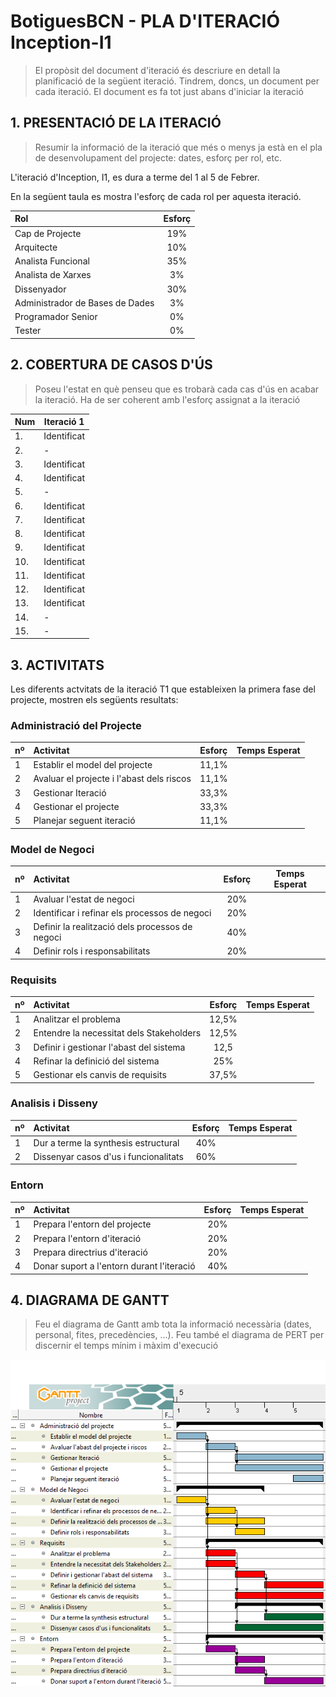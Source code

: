 
# BotiguesBCN - PLA D'ITERACIÓ Inception-I1 #

> El propòsit del document d'iteració és descriure en detall la planificació de la següent iteració. Tindrem, doncs, un document per cada iteració. El document es fa tot just abans d'iniciar la iteració

## 1. PRESENTACIÓ DE LA ITERACIÓ ##

> Resumir la informació de la iteració que més o menys ja està en el pla de desenvolupament del projecte: dates, esforç per rol, etc.

L'iteració d'Inception, I1, es dura a terme del 1 al 5 de Febrer.

En la següent taula es mostra l'esforç de cada rol per aquesta iteració.

|Rol|Esforç|
|:---|:---:|
|Cap de Projecte|19%|
|Arquitecte|10%|
|Analista Funcional|35%|
|Analista de Xarxes|3%|
|Dissenyador|30%|
|Administrador de Bases de Dades|3%|
|Programador Senior|0%|
|Tester|0%|

## 2. COBERTURA DE CASOS D'ÚS ##

> Poseu l'estat en què penseu que es trobarà cada cas d'ús en acabar la iteració. Ha de ser coherent amb l'esforç assignat a la iteració

|Num|Iteració 1|
|---|---|
|1.| Identificat|
|2.|-|
|3.|Identificat|
|4.|Identificat|
|5.|-|
|6.|Identificat|
|7.|Identificat|
|8.|Identificat|
|9.|Identificat|
|10.|Identificat|
|11.|Identificat|
|12.|Identificat|
|13.|Identificat|
|14.|-|
|15.|-|

## 3. ACTIVITATS ##


Les diferents actvitats de la iteració T1 que estableixen la primera fase del projecte, mostren els següents resultats:

### Administració del Projecte ###

nº|Activitat|Esforç|Temps Esperat
:---|:---|:---:|:---:
1|Establir el model del projecte|11,1%|
2|Avaluar el projecte i l'abast dels riscos|11,1%|
3|Gestionar Iteració|33,3%|
4|Gestionar el projecte|33,3%|
5|Planejar seguent iteració|11,1%|

### Model de Negoci ###

nº|Activitat|Esforç|Temps Esperat
:---|:---|:---:|:---:
1|Avaluar l'estat de negoci|20%|
2|Identificar i refinar els processos de negoci|20%|
3|Definir la realització dels processos de negoci|40%|
4|Definir rols i responsabilitats|20%|

### Requisits ###

nº|Activitat|Esforç|Temps Esperat
:---|:---|:---:|:---:
1|Analitzar el problema|12,5%|
2|Entendre la necessitat dels Stakeholders|12,5%|
3|Definir i gestionar l'abast del sistema|12,5|
4|Refinar la definició del sistema|25%|
5|Gestionar els canvis de requisits|37,5%|

### Analisis i Disseny ###

nº|Activitat|Esforç|Temps Esperat
:---|:---|:---:|:---:
1|Dur a terme la synthesis estructural|40%|
2|Dissenyar casos d'us i funcionalitats|60%|

### Entorn ###

nº|Activitat|Esforç|Temps Esperat
:---|:---|:---:|:---:
1|Prepara l'entorn del projecte|20%|
2|Prepara l'entorn d'iteració|20%|
3|Prepara directrius d'iteració|20%|
4|Donar suport a l'entorn durant l'iteració|40%|

## 4. DIAGRAMA DE GANTT ##

> Feu el diagrama de Gantt amb tota la informació necessària (dates, personal, fites, precedències, ...). Feu també el diagrama de PERT per discernir el temps mínim i màxim d'execució

![](./imatges/Inception.png)